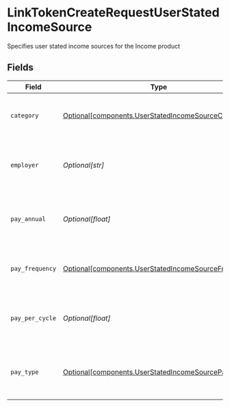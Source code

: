 # LinkTokenCreateRequestUserStatedIncomeSource

Specifies user stated income sources for the Income product


## Fields

| Field                                                                                                              | Type                                                                                                               | Required                                                                                                           | Description                                                                                                        |
| ------------------------------------------------------------------------------------------------------------------ | ------------------------------------------------------------------------------------------------------------------ | ------------------------------------------------------------------------------------------------------------------ | ------------------------------------------------------------------------------------------------------------------ |
| `category`                                                                                                         | [Optional[components.UserStatedIncomeSourceCategory]](../../models/components/userstatedincomesourcecategory.md)   | :heavy_minus_sign:                                                                                                 | The income category for a specified income source                                                                  |
| `employer`                                                                                                         | *Optional[str]*                                                                                                    | :heavy_minus_sign:                                                                                                 | The employer corresponding to an income source specified by the user                                               |
| `pay_annual`                                                                                                       | *Optional[float]*                                                                                                  | :heavy_minus_sign:                                                                                                 | The income amount paid annually for a specified income source                                                      |
| `pay_frequency`                                                                                                    | [Optional[components.UserStatedIncomeSourceFrequency]](../../models/components/userstatedincomesourcefrequency.md) | :heavy_minus_sign:                                                                                                 | The pay frequency of a specified income source                                                                     |
| `pay_per_cycle`                                                                                                    | *Optional[float]*                                                                                                  | :heavy_minus_sign:                                                                                                 | The income amount paid per cycle for a specified income source                                                     |
| `pay_type`                                                                                                         | [Optional[components.UserStatedIncomeSourcePayType]](../../models/components/userstatedincomesourcepaytype.md)     | :heavy_minus_sign:                                                                                                 | The pay type - `GROSS`, `NET`, or `UNKNOWN` for a specified income source                                          |